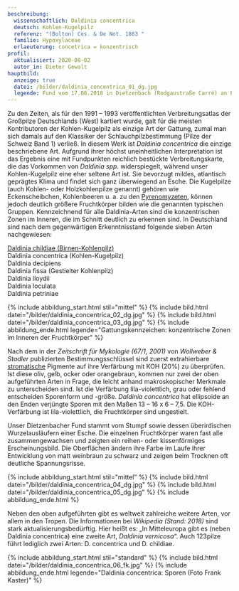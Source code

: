 ```yaml
---
beschreibung:
  wissenschaftlich: Daldinia concentrica
  deutsch: Kohlen-Kugelpilz
  referenz: "(Bolton) Ces. & De Not. 1863 "
  familie: Hypoxylaceae
  erlaeuterung: concetrica = konzentrisch
profil:
  aktualisiert: 2020-08-02
  autor_in: Dieter Gewalt
hauptbild:
  anzeige: true
  datei: /bilder/daldinia_concentrica_01_dg.jpg
  legende: Fund vom 17.08.2018 in Dietzenbach (Rodgaustraße Carré) an Esche
---
```

Zu den Zeiten, als für den 1991 – 1993 veröffentlichten Verbreitungsatlas der Großpilze Deutschlands (West) kartiert wurde, galt für die meisten Kontributoren der Kohlen-Kugelpilz als einzige Art der Gattung, zumal man sich damals auf den Klassiker der Schlauchpilzbestimmung (Pilze der Schweiz Band 1) verließ. In diesem Werk ist *Daldinia concentrica* die einzige beschriebene Art. Aufgrund ihrer höchst uneinheitlichen Interpretation ist das Ergebnis eine mit Fundpunkten reichlich bestückte Verbreitungskarte, die das Vorkommen von *Daldinia spp*. widerspiegelt, während unser Kohlen-Kugelpilz eine eher seltene Art ist. Sie bevorzugt mildes, atlantisch geprägtes Klima und findet sich ganz überwiegend an Esche.
Die Kugelpilze (auch Kohlen- oder Holzkohlenpilze genannt) gehören wie Eckenscheibchen, Kohlenbeeren u. a. zu den [Pyrenomyzeten](Pyrenomyzeten "Glossar"), können jedoch deutlich größere Fruchtkörper bilden wie die genannten typischen Gruppen. Kennzeichnend für alle Daldinia-Arten sind die konzentrischen Zonen im Inneren, die im Schnitt deutlich zu erkennen sind. In Deutschland sind nach dem gegenwärtigen Erkenntnisstand folgende sieben Arten nachgewiesen:

[Daldinia childiae (Birnen-Kohlenpilz)](/pilze/daldinia-childiae-birnen-kohlenpilz)\
Daldinia concentrica (Kohlen-Kugelpilz)\
Daldinia decipiens\
Daldinia fissa (Gestielter Kohlenpilz)\
Daldinia lloydii\
Daldinia loculata\
Daldinia petriniae

{% include abbildung_start.html stil="mittel" %}
{% include bild.html datei="/bilder/daldinia_concentrica_02_dg.jpg" %}
{% include bild.html datei="/bilder/daldinia_concentrica_03_dg.jpg" %}
{% include abbildung_ende.html legende="Gattungskennzeichen: konzentrische Zonen im Inneren der Fruchtkörper" %}

Nach dem in der *Zeitschrift für Mykologie (67/1, 2001)* von *Wollweber & Stadler* publizierten Bestimmungsschlüssel sind zuerst extrahierbare [stromatische](Stroma "Glossar") Pigmente auf ihre Verfärbung mit KOH (20%) zu überprüfen. Ist diese oliv, gelb, ocker oder orangebraun, kommen nur zwei der oben aufgeführten Arten in Frage, die leicht anhand makroskopischer Merkmale zu unterscheiden sind. Ist die Verfärbung lila-violettlich, grau oder fehlend entscheiden Sporenform und -größe. *Daldinia concentrica* hat ellipsoide an den Enden verjüngte Sporen mit den Maßen 13 – 16 x 6 – 7,5. Die KOH-Verfärbung ist lila-violettlich, die Fruchtkörper sind ungestielt.

Unser Dietzenbacher Fund stammt vom Stumpf sowie dessen überirdischen Wurzelausläufern einer Esche. Die einzelnen Fruchtkörper waren fast alle zusammengewachsen und zeigten ein reihen- oder kissenförmiges Erscheinungsbild. Die Oberflächen ändern ihre Farbe im Laufe ihrer Entwicklung von matt weinbraun zu schwarz und zeigen beim Trocknen oft deutliche Spannungsrisse.

{% include abbildung_start.html stil="mittel" %}
{% include bild.html datei="/bilder/daldinia_concentrica_04_dg.jpg" %}
{% include bild.html datei="/bilder/daldinia_concentrica_05_dg.jpg" %}
{% include abbildung_ende.html %}

Neben den oben aufgeführten gibt es weltweit zahlreiche weitere Arten, vor allem in den Tropen. Die Informationen bei *Wikipedia (Stand: 2018)* sind stark aktualisierungsbedürftig. Hier heißt es: „In Mitteleuropa gibt es (neben Daldinia concentrica) eine zweite Art, *Daldinia vernicosa*“. Auch 123pilze führt lediglich zwei Arten: D. concentrica und D. childiae.

{% include abbildung_start.html stil="standard" %}
{% include bild.html datei="/bilder/daldinia_concentrica_06_fk.jpg" %}
{% include abbildung_ende.html legende="Daldinia concentrica: Sporen (Foto Frank Kaster)" %}